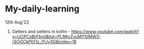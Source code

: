 # My-daily-learning

12th Aug'22

1. Getters and setters in kotlin - https://www.youtube.com/watch?v=UCPCoBrFbmI&list=PLRKyZvuMYSIMW3-rSOGCkPlO1z_IYJy3G&index=18
